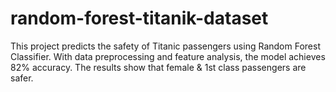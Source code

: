 # random-forest-titanik-dataset
This project predicts the safety of Titanic passengers using Random Forest Classifier. With data preprocessing and feature analysis, the model achieves 82% accuracy. The results show that female &amp; 1st class passengers are safer.
